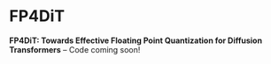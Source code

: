 # FP4DiT

**FP4DiT: Towards Effective Floating Point Quantization for Diffusion Transformers** – Code coming soon!  

